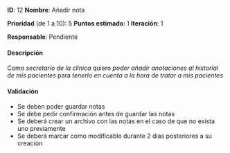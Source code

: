 **ID**: 12
**Nombre**: Añadir nota

**Prioridad** (de 1 a 10): 5
**Puntos estimado**: 1
**Iteración**: 1

**Responsable**: Pendiente

#### Descripción

Como *secretario de la clínica* quiero *poder añadir anotaciones al historial de mis pacientes* para *tenerlo en cuenta a la hora de tratar a mis pacientes*

#### Validación

* Se deben poder guardar notas
* Se debe pedir confirmación antes de guardar las notas
* Se deberá crear un archivo con las notas en el caso de que no exista uno previamente
* Se deberá marcar como modificable durante 2 dias posteriores a su creación
